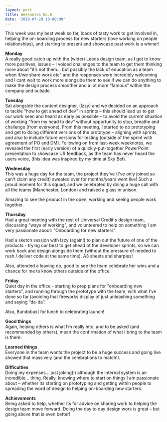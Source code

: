 ```yaml
---
layout: post
title: Weeknotes No.6
date: '2019-07-29 19:00:00'
---
```

This week was my best week so far, loads of tasty work to get involved in, helping the on-boarding process for new starters (love working on people relationships), and starting to present and showcase past work is a winner!

<strong>Monday</strong><br>
A really good catch up with the (wider) Leeds design team, as I got to know more positives, issues – I voiced challenges to the team to get them thinking more about "it’s not them... but possibly the lack of education as a team when if/we share work etc" and the responses were incredibly welcoming and I cant wait to work more alongside them to see if we can do anything to make the design process smoother and a lot more “famous” within the company and outside.

<strong>Tuesday</strong><br>
Sat alongside the content designer, (Izzy) and we decided on an approach to tackle "how to get ahead of dev" in sprints – this should lead us to get our work seen and heard as early as possible – to avoid the current situation of working “from my head to dev” without opportunity to stop, breathe and challenge (from everyone).
From this meeting, I started to do prototyping and get to doing different versions of the prototype – aligning with sprints, and also to include future versions for testing (outside of the sprint with agreement of PO and DM).
Following on from last-week weeknotes, we revealed the first (early version) of a quickly-put-together PowerPoint presentation to showcase UR feedback, as the team has never heard the users voice, (this idea was inspired by my time at Sky Bet).

<strong>Wednesday</strong><br>
This was a huge day for the team, the project they've (I've only joined so can't claim any credit) sweated over for months/years went live! Such a proud moment for this squad, and we celebrated by doing a huge call with all the teams (Manchester, London) and raised a glass in unison.

Amazing to see the product in the open, working and seeing people work together.

<strong>Thursday</strong><br>
Had a great meeting with the rest of Universal Credit's design team, discussing "ways of working", and volunteered to help on something I am very passionate about: "Onboarding for new starters".

Had a sketch session with Izzy (again!) to plan out the future of one of the products - trying our best to get ahead of the developer sprints, so we can work back and design alongside them (without the pressure of needed to rush / deliver code at the same time). A3 sheets and sharpies!

Also, attended a leaving do, good to see the team celebrate her wins and a chance for me to know others outside of the office.

<strong>Friday</strong><br>
Quiet day in the office - starting to prep plans for "onboarding new starters", and running through the prototype with the team, with what I’ve done so far (avoiding that fireworks display of just unleashing something and saying “da-da”.

Also, Bundobust for lunch to celebrating launch!

<strong>Good things</strong><br>
Again, helping others is what I’m really into, and to be asked (and recommended by others), mean the confirmation of what I bring to the team is there.

<strong>Learned things</strong><br>
Everyone in the team wants the project to be a huge success and going live showed that massively (and the celebrations to match!).

<strong>Difficulties</strong><br>
Doing my expenses... just joking(!) although the internal system is an incredible... thing. Really, knowing where to start on things I am passionate about – whether its starting on prototyping and getting within people to spreading the word of design to helping on-boarding new starters.

<strong>Achievements</strong><br>
Being asked to help, whether its for advice on sharing work to helping the design team move forward. Doing the day to day design work is great – but going above that is even better!
